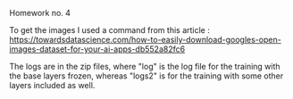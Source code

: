 Homework no. 4 

To get the images I used a command from this article : https://towardsdatascience.com/how-to-easily-download-googles-open-images-dataset-for-your-ai-apps-db552a82fc6

The logs are in the zip files, where "log" is the log file for the training with the base layers frozen, whereas "logs2" is for the training with some other layers included as well. 
